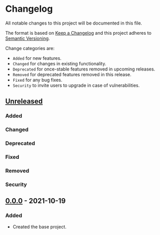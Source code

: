 # Changelog

All notable changes to this project will be documented in this file.

The format is based on [Keep a Changelog](http://keepachangelog.com/en/1.0.0/)
and this project adheres to [Semantic Versioning](http://semver.org/spec/v2.0.0.html).

Change categories are:

* `Added` for new features.
* `Changed` for changes in existing functionality.
* `Deprecated` for once-stable features removed in upcoming releases.
* `Removed` for deprecated features removed in this release.
* `Fixed` for any bug fixes.
* `Security` to invite users to upgrade in case of vulnerabilities.

## [Unreleased]
### Added
### Changed
### Deprecated
### Fixed
### Removed
### Security

## [0.0.0] - 2021-10-19
### Added
- Created the base project.

[Unreleased]: https://github.com/saibotsivad/glopen/compare/v0.0.0...HEAD
[0.0.1]: https://github.com/saibotsivad/glopen/compare/v0.0.0...v0.0.1
[0.0.0]: https://github.com/saibotsivad/glopen/tree/v0.0.0
